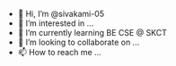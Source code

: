 - 👋 Hi, I’m @sivakami-05
- 👀 I’m interested in ...
- 🌱 I’m currently learning BE CSE @ SKCT
- 💞️ I’m looking to collaborate on ...
- 📫 How to reach me ...

<!---
sivakami-05/sivakami-05 is a ✨ special ✨ repository because its `README.md` (this file) appears on your GitHub profile.
You can click the Preview link to take a look at your changes.
--->
